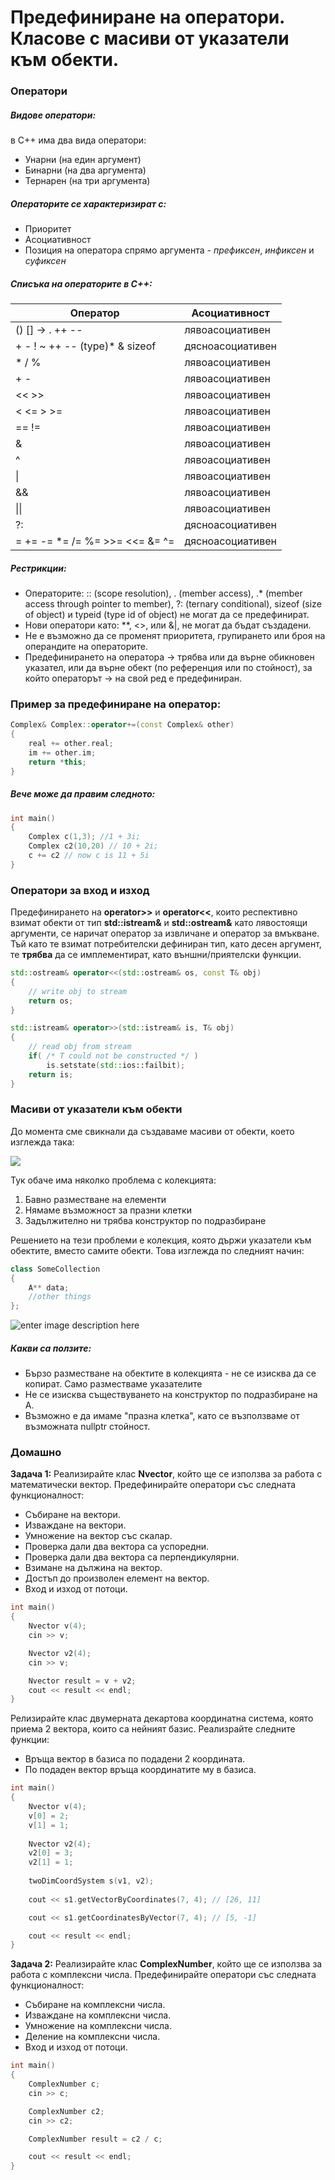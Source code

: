 <h1>Предефиниране на оператори. Класове с масиви от указатели към обекти.</h1>

<h3>Oператори</h3>

<h5>Видове оператори:</h5>
в C++ има два вида оператори:

- Унарни (на един аргумент)
- Бинарни (на два аргумента)
- Тернарен (на три аргумента)

<h5>Операторите се характеризират с:</h5>

- Приоритет
- Асоциативност
- Позиция на оператора спрямо аргумента - *префиксен*, *инфиксен* и *суфиксен*

<h5>Списъка на операторите в C++:</h5>

| Оператор                                       | Асоциативност                   |
|------------------------------------------------|---------------------------------|
| () [] -> . ++ --                               |      лявоасоциативен       	   |
|  + - ! ~ ++ -- (type)* & sizeof                |      дясноасоциативен      	   |
| * / %                                          |		лявоасоциативен     	   |
|  + -        									 |      лявоасоциативен			   |
|    << >>      								 |      лявоасоциативен			   |
|  <  <=  >  >=         						 |      лявоасоциативен			   |
|    ==  !=       								 |      лявоасоциативен			   |
|      &     									 |     	лявоасоциативен			   |
|     ^      									 |     	лявоасоциативен			   |
|      \|     									 |      лявоасоциативен			   |
|       &&    									 |      лявоасоциативен			   |
|      \|\|     								 |      лявоасоциативен			   |
|      ?:    									 |      дясноасоциативен           |
|     =  +=  -=  *=  /=  %=  >>=  <<=  &=  ^=    |      дясноасоциативен           |

<h5>Рестрикции:</h5>

- Операторите: :: (scope resolution), . (member access), .* (member access through pointer to member), ?: (ternary conditional), sizeof (size of object) и typeid (type id of object) не могат да се предефинират.
- Нови оператори като: **, <>, или &|, не могат да бъдат създадени.
- Не е възможно да се променят приоритета, групирането или броя на операндите на операторите.
- Предефинирането на оператора -> трябва или да върне обикновен указател, или да върне обект (по референция или по стойност), за който операторът -> на свой ред е предефиниран.

<h3>Пример за предефиниране на оператор:</h3>

```c++
Complex& Complex::operator+=(const Complex& other)
{
	real += other.real;
	im += other.im;
	return *this;
}
```

<h5>Вече може да правим следното:</h5>

```c++
int main()
{
	Complex c(1,3); //1 + 3i;
	Complex c2(10,20) // 10 + 2i;
	c += c2 // now c is 11 + 5i
}
```

<h3>Оператори за вход и изход</h3>

Предефинирането на **operator>>** и **operator<<**, които респективно взимат обекти от тип **std::istream&** и **std::ostream&** като лявостоящи аргументи, се наричат оператор за извличане и оператор за вмъкване. Тъй като те взимат потребителски дефиниран тип, като десен аргумент, те **трябва** да се имплементират, като външни/приятелски функции.

```c++
std::ostream& operator<<(std::ostream& os, const T& obj)
{
    // write obj to stream
    return os;
}

std::istream& operator>>(std::istream& is, T& obj)
{
    // read obj from stream
    if( /* T could not be constructed */ )
        is.setstate(std::ios::failbit);
    return is;
}
```

<h3>Масиви от указатели към обекти</h3>

До момента сме свикнали да създаваме масиви от обекти, което изглежда така:

![](https://i.ibb.co/GCvzWBS/R7q3g.png)

Тук обаче има няколко проблема с колекцията:

1. Бавно разместване на елементи
2. Нямаме възможност за празни клетки
3. Задължително ни трябва конструктор по подразбиране

Решението на тези проблеми е колекция, която държи указатели към обектите, вместо самите обекти. Това изглежда по следният начин:

```c++
class SomeCollection
{
    A** data;
    //other things
};
```

![enter image description here](https://i.ibb.co/NYqr8k2/XtIzL.png)

<h5>Какви са ползите:</h5>

- Бързо разместване на обектите в колекцията - не се изисква да се копират. Само разместваме указателите
- Не се изисква съществуването на конструктор по подразбиране на A.
- Възможно е да имаме "празна клетка", като се възползваме от възможната nullptr стойност.

<h3>Домашно</h3>

**Задача 1:** Реализирайте клас **Nvector**, който ще се използва за работа с математически вектор. Предефинирайте оператори със следната функционалност:

- Събиране на вектори.
- Изваждане на вектори.
- Умножение на вектор със скалар.
- Проверка дали два вектора са успоредни.
- Проверка дали два вектора са перпендикулярни.
- Взимане на дължина на вектор.
- Достъп до произволен елемент на вектор.
- Вход и изход от потоци.

```c++
int main()
{
	Nvector v(4);
	cin >> v;

	Nvector v2(4);
	cin >> v;

	Nvector result = v + v2;
	cout << result << endl;
}
```

Релизирайте клас двумерната декартова координатна система, която приема 2 вектора, които са нейният базис. Реализрайте следните функции:

- Връща вектор в базиса по подадени 2 координата.
- По подаден вектор връща координатите му в базиса.
 
```c++
int main()
{
	Nvector v(4);
	v[0] = 2;
	v[1] = 1;
	
	Nvector v2(4);
	v2[0] = 3;
	v2[1] = 1;
	
	twoDimCoordSystem s(v1, v2);
	
	cout << s1.getVectorByCoordinates(7, 4); // [26, 11]

	cout << s1.getCoordinatesByVector(7, 4); // [5, -1]

	cout << result << endl;
}
```
 
**Задача 2:** Реализирайте клас **ComplexNumber**, който ще се използва за работа с комплексни числа. Предефинирайте оператори със следната функционалност:

- Събиране на комплексни числа.
- Изваждане на комплексни числа.
- Умножение на комплексни числа.
- Деление на комплексни числа.
- Вход и изход от потоци.

```c++
int main()
{
	ComplexNumber c;
	cin >> c;

	ComplexNumber c2;
	cin >> c2;

	ComplexNumber result = c2 / c;

	cout << result << endl;
}
```